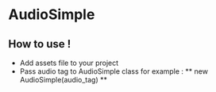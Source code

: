 # AudioSimple


## How to use !
- Add assets file to your project
- Pass audio tag to AudioSimple class
for example :
** new AudioSimple(audio_tag) **
